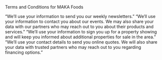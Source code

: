 Terms and Conditions for MAKA Foods

“We’ll use your information to send you our weekly newsletters.”
“We’ll use your information to contact you about our events. We may also share your data with our partners who may reach out to you about their products and services.”
“We’ll use your information to sign you up for a property showing and will keep you informed about additional properties for sale in the area.”
“We’ll use your contact details to send you online quotes. We will also share your data with trusted partners who may reach out to you regarding financing options.”
